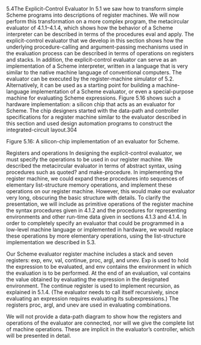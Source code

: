 5.4The Explicit-Control Evaluator
In 5.1 we saw how to transform simple Scheme programs into descriptions of register machines. We will now perform this transformation on a more complex program, the metacircular evaluator of 4.1.1–4.1.4, which shows how the behavior of a Scheme interpreter can be described in terms of the procedures eval and apply. The explicit-control evaluator that we develop in this section shows how the underlying procedure-calling and argument-passing mechanisms used in the evaluation process can be described in terms of operations on registers and stacks. In addition, the explicit-control evaluator can serve as an implementation of a Scheme interpreter, written in a language that is very similar to the native machine language of conventional computers. The evaluator can be executed by the register-machine simulator of 5.2. Alternatively, it can be used as a starting point for building a machine-language implementation of a Scheme evaluator, or even a special-purpose machine for evaluating Scheme expressions. Figure 5.16 shows such a hardware implementation: a silicon chip that acts as an evaluator for Scheme. The chip designers started with the data-path and controller specifications for a register machine similar to the evaluator described in this section and used design automation programs to construct the integrated-circuit layout.304


Figure 5.16: A silicon-chip implementation of an evaluator for Scheme.

Registers and operations
In designing the explicit-control evaluator, we must specify the operations to be used in our register machine. We described the metacircular evaluator in terms of abstract syntax, using procedures such as quoted? and make-procedure. In implementing the register machine, we could expand these procedures into sequences of elementary list-structure memory operations, and implement these operations on our register machine. However, this would make our evaluator very long, obscuring the basic structure with details. To clarify the presentation, we will include as primitive operations of the register machine the syntax procedures given in 4.1.2 and the procedures for representing environments and other run-time data given in sections 4.1.3 and 4.1.4. In order to completely specify an evaluator that could be programmed in a low-level machine language or implemented in hardware, we would replace these operations by more elementary operations, using the list-structure implementation we described in 5.3.

Our Scheme evaluator register machine includes a stack and seven registers: exp, env, val, continue, proc, argl, and unev. Exp is used to hold the expression to be evaluated, and env contains the environment in which the evaluation is to be performed. At the end of an evaluation, val contains the value obtained by evaluating the expression in the designated environment. The continue register is used to implement recursion, as explained in 5.1.4. (The evaluator needs to call itself recursively, since evaluating an expression requires evaluating its subexpressions.) The registers proc, argl, and unev are used in evaluating combinations.

We will not provide a data-path diagram to show how the registers and operations of the evaluator are connected, nor will we give the complete list of machine operations. These are implicit in the evaluator’s controller, which will be presented in detail.